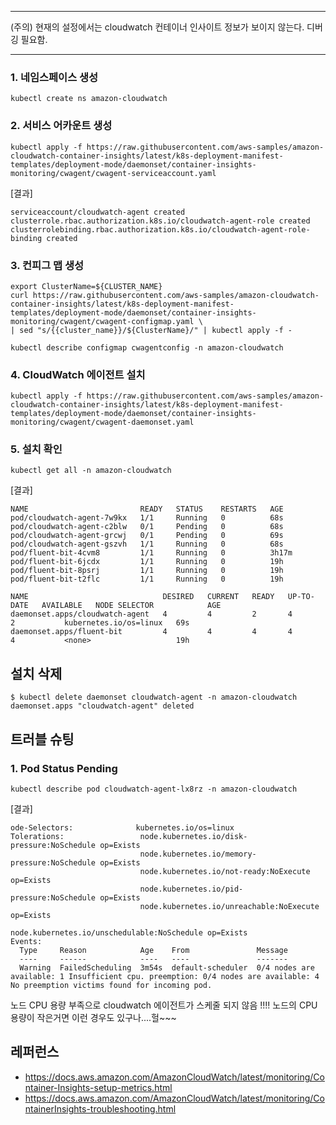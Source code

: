 ******
 (주의) 현재의 설정에서는 cloudwatch 컨테이너 인사이트 정보가 보이지 않는다. 디버깅 필요함.
******


### 1. 네임스페이스 생성 ###
```
kubectl create ns amazon-cloudwatch
```

### 2. 서비스 어카운트 생성 ###
```
kubectl apply -f https://raw.githubusercontent.com/aws-samples/amazon-cloudwatch-container-insights/latest/k8s-deployment-manifest-templates/deployment-mode/daemonset/container-insights-monitoring/cwagent/cwagent-serviceaccount.yaml
```
[결과]
```
serviceaccount/cloudwatch-agent created
clusterrole.rbac.authorization.k8s.io/cloudwatch-agent-role created
clusterrolebinding.rbac.authorization.k8s.io/cloudwatch-agent-role-binding created
```

### 3. 컨피그 맵 생성 ###
```
export ClusterName=${CLUSTER_NAME}
curl https://raw.githubusercontent.com/aws-samples/amazon-cloudwatch-container-insights/latest/k8s-deployment-manifest-templates/deployment-mode/daemonset/container-insights-monitoring/cwagent/cwagent-configmap.yaml \
| sed "s/{{cluster_name}}/${ClusterName}/" | kubectl apply -f - 
```

```
kubectl describe configmap cwagentconfig -n amazon-cloudwatch
```

### 4. CloudWatch 에이전트 설치 ###
```
kubectl apply -f https://raw.githubusercontent.com/aws-samples/amazon-cloudwatch-container-insights/latest/k8s-deployment-manifest-templates/deployment-mode/daemonset/container-insights-monitoring/cwagent/cwagent-daemonset.yaml
```

### 5. 설치 확인 ###
```
kubectl get all -n amazon-cloudwatch
```
[결과]
```
NAME                         READY   STATUS    RESTARTS   AGE
pod/cloudwatch-agent-7w9kx   1/1     Running   0          68s
pod/cloudwatch-agent-c2blw   0/1     Pending   0          68s
pod/cloudwatch-agent-grcwj   0/1     Pending   0          69s
pod/cloudwatch-agent-gszvh   1/1     Running   0          68s
pod/fluent-bit-4cvm8         1/1     Running   0          3h17m
pod/fluent-bit-6jcdx         1/1     Running   0          19h
pod/fluent-bit-8psrj         1/1     Running   0          19h
pod/fluent-bit-t2flc         1/1     Running   0          19h

NAME                              DESIRED   CURRENT   READY   UP-TO-DATE   AVAILABLE   NODE SELECTOR            AGE
daemonset.apps/cloudwatch-agent   4         4         2       4            2           kubernetes.io/os=linux   69s
daemonset.apps/fluent-bit         4         4         4       4            4           <none>                   19h
```

## 설치 삭제 ##
```
$ kubectl delete daemonset cloudwatch-agent -n amazon-cloudwatch                                                                                        
daemonset.apps "cloudwatch-agent" deleted
```

## 트러블 슈팅 ##

### 1. Pod Status Pending ###

```
kubectl describe pod cloudwatch-agent-lx8rz -n amazon-cloudwatch
```
[결과]
```
ode-Selectors:              kubernetes.io/os=linux
Tolerations:                 node.kubernetes.io/disk-pressure:NoSchedule op=Exists
                             node.kubernetes.io/memory-pressure:NoSchedule op=Exists
                             node.kubernetes.io/not-ready:NoExecute op=Exists
                             node.kubernetes.io/pid-pressure:NoSchedule op=Exists
                             node.kubernetes.io/unreachable:NoExecute op=Exists
                             node.kubernetes.io/unschedulable:NoSchedule op=Exists
Events:
  Type     Reason            Age    From               Message
  ----     ------            ----   ----               -------
  Warning  FailedScheduling  3m54s  default-scheduler  0/4 nodes are available: 1 Insufficient cpu. preemption: 0/4 nodes are available: 4 No preemption victims found for incoming pod.
```
노드 CPU 용량 부족으로 cloudwatch 에이전트가 스케줄 되지 않음 !!!! 노드의 CPU 용량이 작은거면 이런 경우도 있구나....헐~~~

## 레퍼런스 ##

* https://docs.aws.amazon.com/AmazonCloudWatch/latest/monitoring/Container-Insights-setup-metrics.html
* https://docs.aws.amazon.com/AmazonCloudWatch/latest/monitoring/ContainerInsights-troubleshooting.html


